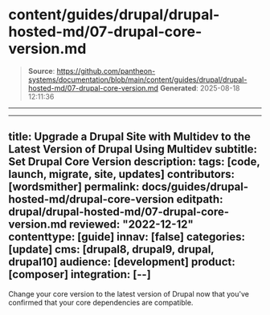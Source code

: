 # content/guides/drupal/drupal-hosted-md/07-drupal-core-version.md

> **Source**: https://github.com/pantheon-systems/documentation/blob/main/content/guides/drupal/drupal-hosted-md/07-drupal-core-version.md
> **Generated**: 2025-08-18 12:11:36

---

---
title: Upgrade a Drupal Site with Multidev to the Latest Version of Drupal Using Multidev
subtitle: Set Drupal Core Version
description: 
tags: [code, launch, migrate, site, updates]
contributors: [wordsmither]
permalink: docs/guides/drupal-hosted-md/drupal-core-version
editpath: drupal/drupal-hosted-md/07-drupal-core-version.md
reviewed: "2022-12-12"
contenttype: [guide]
innav: [false]
categories: [update]
cms: [drupal8, drupal9, drupal, drupal10]
audience: [development]
product: [composer]
integration: [--]
---

Change your core version to the latest version of Drupal now that you've confirmed that your core dependencies are compatible.

<Partial file="drupal/core-version.md" />
